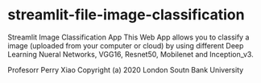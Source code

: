 # streamlit-file-image-classification
Streamlit Image Classification App
This Web App allows you to classify a image (uploaded from your computer or cloud) by using different Deep Learning Nueral Networks, VGG16, Resnet50, Mobilenet and Inception_v3.

Profesorr Perry Xiao
Copyright (a) 2020 London Soutn Bank University
